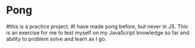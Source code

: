 # Pong
#this is a practice project. 
#I have made pong before, but never in JS. This is an exercise for me to test myself on my JavaScript knowledge so far and ability to problem solve and learn as I go.
